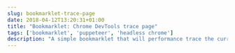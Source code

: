```yaml
---
slug: bookmarklet-trace-page
date: 2018-04-12T13:20:31+01:00
title: "Bookmarklet: Chrome DevTools trace page"
tags: ['bookmarklet', 'puppeteer', 'headless chrome']
description: "A simple bookmarklet that will performance trace the current page and open in an hosted devtools instance"
---
```



<style> .bookmarklet {     background-color: #0D4F8B;     color: white;     padding: 0.2em;     border-radius: 5px;     display: inline-flex;     justify-content: center;     text-decoration: none;     align-items: center; }

.bookmarklet: посетил {color: white; } </ style>

Перетащите этот букмарклет в закладки (вы также можете нажать на букмарклет, чтобы проверить эту страницу).

<svg xmlns="http://www.w3.org/2000/svg" fill="#FFFFFF" height="24" viewBox="0 0 24 24" width="24"><path d="M17 3H7c-1.1 0-1.99.9-1.99 2L5 21l7-3 7 3V5c0-1.1-.9-2-2-2z"/><path d="M0 0h24v24H0z" fill="none"/></svg> <a class=bookmarklet href="javascript:(function()%7Bwindow.location%3D'https%3A%2F%2Fchromedevtools.github.io%2Ftimeline-viewer%2F%3FloadTimelineFromURL%3Dhttps%3A%2F%2Fpptraas.com.com%2Ftrace%3Furl%3D'%2BencodeURIComponent(window.location)%7D)()">🔍 Страница трассировки</a>

## Как это работает

1. Запускает размещенный интерфейс Chrome DevTools, который принимает удаленный файл трассировки. 2. Удаленный файл трассировки создается с помощью Chrome + Puppeteer на сервере, в настоящее время размещенном с zeit.
